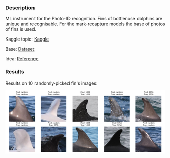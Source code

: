 ### Description
ML instrument for the Photo-ID recognition.
Fins of bottlenose dolphins are unique and recognisable.
For the mark-recapture models the base of photos of fins is used.

Kaggle topic: [Kaggle](https://www.kaggle.com/competitions/happy-whale-and-dolphin)

Base: [Dataset](https://www.abdn.ac.uk/sbs/outreach/lighthouse/gallery/album13/?fbclid=IwY2xjawGQcuRleHRuA2FlbQIxMAABHdPfK2PrE_uKVjk_Y1kN1G_FLOycrCdkWerwp2LU2te4qgmQkFSlAVi_mQ_aem_MgYiYN-PsHb4zaPRKKmDng)

Idea: [Reference](https://onlinelibrary.wiley.com/doi/epdf/10.1111/mms.12849)

### Results 
Results on 10 randomly-picked fin's images:

![Results](random_ten.png)
